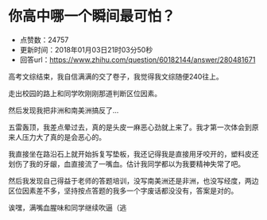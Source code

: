 # 你高中哪一个瞬间最可怕？
- 点赞数：24757
- 更新时间：2018年01月03日21时03分50秒
- 回答url：https://www.zhihu.com/question/60182144/answer/280481671
<body>
 <p data-pid="OZP-Wpg1">高考文综结束，我自信满满的交了卷子，我觉得我文综随便240往上。</p>
 <p data-pid="kPedvjyf">走出校园的路上和同学吹刚刚那道判断区位因素。</p>
 <p data-pid="QrE29zsI">然后发现我把非洲和南美洲搞反了...</p>
 <p data-pid="wNy4Z3MQ">五雷轰顶，我差点晕过去，真的是头皮一麻恶心劲就上来了。我才第一次体会到原来人压力大了真的是会恶心的。</p>
 <p data-pid="f1aPAr7D">我直接坐在路沿石上就开始拆复写垫板，我还记得我是直接用牙咬开的，塑料皮还划伤了我的牙龈，血直接流了一嘴血。估计我同学都以为我要精神失常了吧。</p>
 <p data-pid="AwbxWIEx">然后我发现自己得益于老师的答题培训，没写南美洲还是非洲，也没写经度，两边区位因素差不多，坚持按点答题的我多一个字废话都没没有，答案是对的。</p>
 <p data-pid="aq_In1TL">诶嘿，满嘴血腥味和同学继续吹逼（逃</p>
</body>